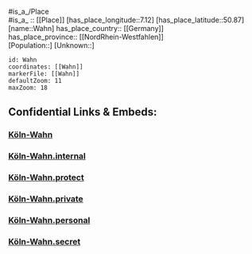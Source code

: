 ﻿---
location: [50.87,7.12] 
mapzoom: [7,12] 
mapmarker: city 
type: City
tags:
- geo/City


SpocWebEntityId: 35389
isDeleted: false
confidential: public

---
#is_a_/Place  
#is_a_ :: [[Place]] 
[has_place_longitude::7.12] 
[has_place_latitude::50.87] 
[name::Wahn] 
has_place_country:: [[Germany]]  
has_place_province:: [[NordRhein-Westfahlen]]  
[Population::] 
[Unknown::] 


```leaflet
id: Wahn
coordinates: [[Wahn]] 
markerFile: [[Wahn]] 
defaultZoom: 11 
maxZoom: 18
```


## Confidential Links & Embeds: 

### [Köln-Wahn](/_public/Earth/Continent/Europe/Europe~Central/Germany/Germany~West/Nord_Rhein-Westfalen/counties~NW/Köln/Köln-Wahn.md) 

### [Köln-Wahn.internal](/_internal/Earth/Continent/Europe/Europe~Central/Germany/Germany~West/Nord_Rhein-Westfalen/counties~NW/Köln/Köln-Wahn.internal.md) 

### [Köln-Wahn.protect](/_protect/Earth/Continent/Europe/Europe~Central/Germany/Germany~West/Nord_Rhein-Westfalen/counties~NW/Köln/Köln-Wahn.protect.md) 

### [Köln-Wahn.private](/_private/Earth/Continent/Europe/Europe~Central/Germany/Germany~West/Nord_Rhein-Westfalen/counties~NW/Köln/Köln-Wahn.private.md) 

### [Köln-Wahn.personal](/_personal/Earth/Continent/Europe/Europe~Central/Germany/Germany~West/Nord_Rhein-Westfalen/counties~NW/Köln/Köln-Wahn.personal.md) 

### [Köln-Wahn.secret](/_secret/Earth/Continent/Europe/Europe~Central/Germany/Germany~West/Nord_Rhein-Westfalen/counties~NW/Köln/Köln-Wahn.secret.md) 
